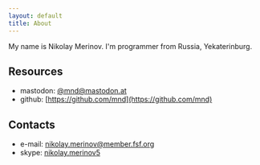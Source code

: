 ```yaml
---
layout: default
title: About
---
```

My name is Nikolay Merinov. I'm programmer from Russia, Yekaterinburg.

Resources
---------
- mastodon: [@mnd@mastodon.at](https://mastodon.at/@mnd)
- github: [https://github.com/mnd](https://github.com/mnd)

Contacts
--------
- e-mail: [nikolay.merinov@member.fsf.org](mailto:nikolay.merinov@member.fsf.org)
- skype: [nikolay.merinov5](skype:nikolay.merinov5)
